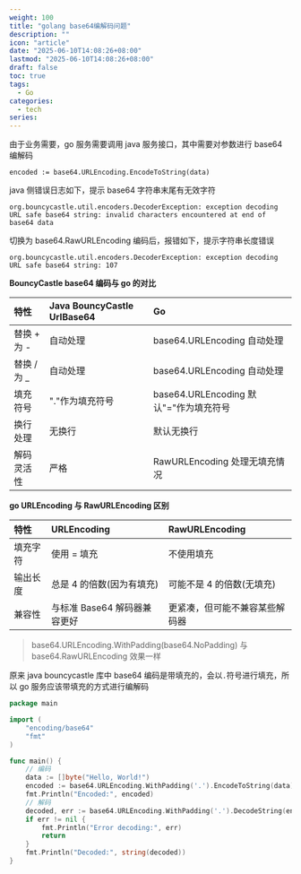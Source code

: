 ```yaml
---
weight: 100
title: "golang base64编解码问题"
description: ""
icon: "article"
date: "2025-06-10T14:08:26+08:00"
lastmod: "2025-06-10T14:08:26+08:00"
draft: false
toc: true
tags:
  - Go
categories:
  - tech
series:
---
```


由于业务需要，go 服务需要调用 java 服务接口，其中需要对参数进行 base64 编解码

`encoded := base64.URLEncoding.EncodeToString(data)`

java 侧错误日志如下，提示 base64 字符串末尾有无效字符

```plaintext
org.bouncycastle.util.encoders.DecoderException: exception decoding URL safe base64 string: invalid characters encountered at end of base64 data
```

切换为 base64.RawURLEncoding 编码后，报错如下，提示字符串长度错误

```plaintext
org.bouncycastle.util.encoders.DecoderException: exception decoding URL safe base64 string: 107
```



**BouncyCastle base64 编码与 go 的对比**

| 特性         | Java BouncyCastle UrlBase64 | Go                                     |
| :----------- | :-------------------------- | :------------------------------------- |
| 替换 + 为 -  | 自动处理                    | base64.URLEncoding 自动处理            |
| 替换 / 为 \_ | 自动处理                    | base64.URLEncoding 自动处理            |
| 填充符号     | "."作为填充符号             | base64.URLEncoding 默认"="作为填充符号 |
| 换行处理     | 无换行                      | 默认无换行                             |
| 解码灵活性   | 严格                        | RawURLEncoding 处理无填充情况          |

**go URLEncoding 与 RawURLEncoding 区别**

| 特性     | URLEncoding                  | RawURLEncoding                 |
| :------- | :--------------------------- | :----------------------------- |
| 填充字符 | 使用 = 填充                  | 不使用填充                     |
| 输出长度 | 总是 4 的倍数(因为有填充)    | 可能不是 4 的倍数(无填充)      |
| 兼容性   | 与标准 Base64 解码器兼容更好 | 更紧凑，但可能不兼容某些解码器 |

> base64.URLEncoding.WithPadding(base64.NoPadding) 与 base64.RawURLEncoding 效果一样

原来 java bouncycastle 库中 base64 编码是带填充的，会以`.`符号进行填充，所以 go 服务应该带填充的方式进行编解码

```go
package main

import (
    "encoding/base64"
    "fmt"
)

func main() {
    // 编码
    data := []byte("Hello, World!")
    encoded := base64.URLEncoding.WithPadding('.').EncodeToString(data)
    fmt.Println("Encoded:", encoded)
    // 解码
    decoded, err := base64.URLEncoding.WithPadding('.').DecodeString(encoded)
    if err != nil {
        fmt.Println("Error decoding:", err)
        return
    }
    fmt.Println("Decoded:", string(decoded))
}
```